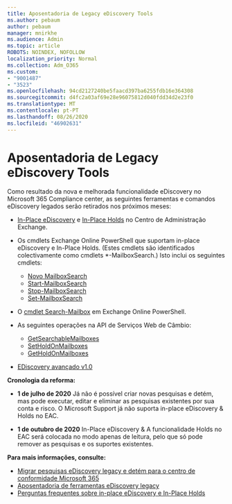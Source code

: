 ```yaml
---
title: Aposentadoria de Legacy eDiscovery Tools
ms.author: pebaum
author: pebaum
manager: mnirkhe
ms.audience: Admin
ms.topic: article
ROBOTS: NOINDEX, NOFOLLOW
localization_priority: Normal
ms.collection: Adm_O365
ms.custom:
- "9001487"
- "3523"
ms.openlocfilehash: 94cd2127240be5faacd397ba6255fdb16e364308
ms.sourcegitcommit: d4fc2a03af69e28e96075812d040fdd34d2e23f0
ms.translationtype: MT
ms.contentlocale: pt-PT
ms.lasthandoff: 08/26/2020
ms.locfileid: "46902631"
---
```

# <a name="retirement-of-legacy-ediscovery-tools"></a>Aposentadoria de Legacy eDiscovery Tools

Como resultado da nova e melhorada funcionalidade eDiscovery no Microsoft 365 Compliance center, as seguintes ferramentas e comandos eDiscovery legados serão retirados nos próximos meses:

- [In-Place eDiscovery](https://docs.microsoft.com/exchange/security-and-compliance/in-place-ediscovery/in-place-ediscovery) e [In-Place Holds](https://docs.microsoft.com/exchange/security-and-compliance/create-or-remove-in-place-holds) no Centro de Administração Exchange.

- Os cmdlets Exchange Online PowerShell que suportam in-place eDiscovery e In-Place Holds. (Estes cmdlets são identificados colectivamente como cmdlets *-MailboxSearch.) Isto inclui os seguintes cmdlets:

    - [Novo MailboxSearch](https://docs.microsoft.com/powershell/module/exchange/policy-and-compliance-content-search/new-mailboxsearch)
    - [Start-MailboxSearch](https://docs.microsoft.com/powershell/module/exchange/policy-and-compliance-content-search/start-mailboxsearch)
    - [Stop-MailboxSearch](https://docs.microsoft.com/powershell/module/exchange/policy-and-compliance-content-search/stop-mailboxsearch)
    - [Set-MailboxSearch](https://docs.microsoft.com/powershell/module/exchange/policy-and-compliance-content-search/set-mailboxsearch)

- O [cmdlet Search-Mailbox](https://docs.microsoft.com/powershell/module/exchange/mailboxes/search-mailbox?view=exchange-ps) em Exchange Online PowerShell.
- As seguintes operações na API de Serviços Web de Câmbio:
    - [GetSearchableMailboxes](https://docs.microsoft.com/exchange/client-developer/web-service-reference/getsearchablemailboxes-operation)
    - [SetHoldOnMailboxes](https://docs.microsoft.com/exchange/client-developer/web-service-reference/setholdonmailboxes-operation)
    - [GetHoldOnMailboxes](https://docs.microsoft.com/exchange/client-developer/web-service-reference/getholdonmailboxes-operation)

- [EDiscovery avançado v1.0](https://docs.microsoft.com/microsoft-365/compliance/office-365-advanced-ediscovery)

**Cronologia da reforma:**
- **1 de julho de 2020** Já não é possível criar novas pesquisas e detém, mas pode executar, editar e eliminar as pesquisas existentes por sua conta e risco. O Microsoft Support já não suporta in-place eDiscovery & Holds no EAC.
    
- **1 de outubro de 2020** In-Place eDiscovery & A funcionalidade Holds no EAC será colocada no modo apenas de leitura, pelo que só pode remover as pesquisas e os suportes existentes.

**Para mais informações, consulte:**

 - [Migrar pesquisas eDiscovery legacy e detém para o centro de conformidade Microsoft 365](https://docs.microsoft.com/microsoft-365/compliance/migrate-legacy-ediscovery-searches-and-holds)
 - [Aposentadoria de ferramentas eDiscovery legacy](https://docs.microsoft.com/microsoft-365/compliance/legacy-ediscovery-retirement)
 - [Perguntas frequentes sobre in-place eDiscovery e In-Place Holds](https://docs.microsoft.com/microsoft-365/compliance/legacy-ediscovery-retirement#faqs-about-in-place-ediscovery-and-in-place-holds)



